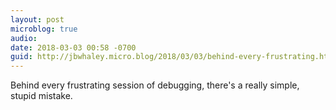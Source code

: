 ```yaml
---
layout: post
microblog: true
audio: 
date: 2018-03-03 00:58 -0700
guid: http://jbwhaley.micro.blog/2018/03/03/behind-every-frustrating.html
---
```

Behind every frustrating session of debugging, there's a really simple, stupid mistake.
